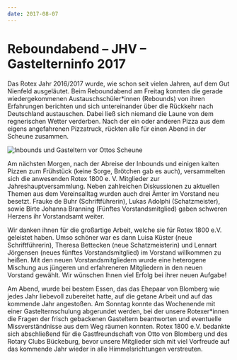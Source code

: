 ```yaml
---
date: 2017-08-07
---
```


# Reboundabend – JHV – Gastelterninfo 2017
Das Rotex Jahr 2016/2017 wurde, wie schon seit vielen Jahren, auf dem Gut
Nienfeld ausgeläutet. Beim Reboundabend am Freitag konnten die gerade
wiedergekommenen Austauschschüler*innen (Rebounds) von ihren Erfahrungen
berichten und sich untereinander über die Rückkehr nach Deutschland austauschen.
Dabei ließ sich niemand die Laune von dem regnerischen Wetter verderben. Nach
der ein oder anderen Pizza aus dem eigens angefahrenen Pizzatruck, rückten alle
für einen Abend in der Scheune zusammen.

![Inbounds und Gasteltern vor Ottos Scheune](/img/2017-jhv.jpg)

Am nächsten Morgen, nach der Abreise der Inbounds und einigen kalten Pizzen zum
Frühstück (keine Sorge, Brötchen gab es auch), versammelten sich die anwesenden
Rotex 1800 e. V. Mitglieder zur Jahreshauptversammlung. Neben zahlreichen
Diskussionen zu aktuellen Themen aus dem Vereinsalltag wurden auch drei Ämter im
Vorstand neu besetzt. Frauke de Buhr (Schriftführerin), Lukas Adolphi
(Schatzmeister), sowie Birte Johanna Branning (Fünftes Vorstandsmitglied) gaben
schweren Herzens ihr Vorstandsamt weiter.

Wir danken ihnen für die großartige Arbeit, welche sie für Rotex 1800 e.V.
geleistet haben. Umso schöner war es dann Luisa Küster (neue Schriftführerin),
Theresa Bettecken (neue Schatzmeisterin) und Lennart Jörgensen (neues fünftes
Vorstandsmitglied) im Vorstand willkommen zu heißen. Mit den neuen
Vorstandsmitgliedern wurde eine heterogene Mischung aus jüngeren und
erfahreneren Mitgliedern in den neuen Vorstand gewählt. Wir wünschen Ihnen viel
Erfolg bei ihrer neuen Aufgabe!

Am Abend, wurde bei bestem Essen, das das Ehepaar von Blomberg wie jedes Jahr
liebevoll zubereitet hatte, auf die getane Arbeit und auf das kommende Jahr
angestoßen. Am Sonntag konnte das Wochenende mit einer Gastelternschulung
abgerundet werden, bei der unsere Rotexer*innen die Fragen der frisch gebackenen
Gasteltern beantworten und eventuelle Missverständnisse aus dem Weg räumen
konnten. Rotex 1800 e.V. bedankte sich abschließend für die Gastfreundschaft von
Otto von Blomberg und des Rotary Clubs Bückeburg, bevor unsere Mitglieder sich
mit viel Vorfreude auf das kommende Jahr wieder in alle Himmelsrichtungen
verstreuten.